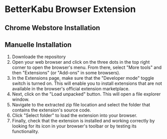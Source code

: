 # BetterKabu Browser Extension

## Chrome Webstore Installation

## Manuelle Installation
1. Downloade the repository
2. Open your web browser and click on the three dots in the top right corner to open the browser's menu. From there, select "More tools" and then "Extensions" (or "Add-ons" in some browsers).
3. In the Extensions page, make sure that the "Developer mode" toggle switch is turned on. This will enable you to install extensions that are not available in the browser's official extension marketplace.
4. Next, click on the "Load unpacked" button. This will open a file explorer window.
5. Navigate to the extracted zip file location and select the folder that contains the extension's source code.
6. Click "Select folder" to load the extension into your browser.
7. Finally, check that the extension is installed and working correctly by looking for its icon in your browser's toolbar or by testing its functionality.



